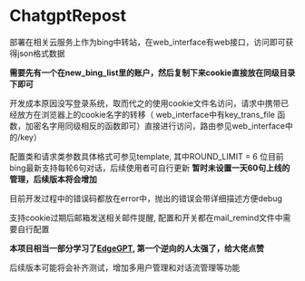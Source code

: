 # ChatgptRepost
部署在相关云服务上作为bing中转站，在web_interface有web接口，访问即可获得json格式数据

**需要先有一个在new_bing_list里的账户，然后复制下来cookie直接放在同级目录下即可**

开发成本原因没写登录系统，取而代之的使用cookie文件名访问，请求中携带已经放方在浏览器上的cookie名字的转移（ web_interface中有key_trans_file 函数，加密名字用同级相反的函数即可）直接进行访问，路由参见web_interface中的/key）

配置类和请求类参数具体格式可参见template, 其中ROUND_LIMIT = 6 位目前bing最新支持每轮6句对话，后续使用者可自行更新 **暂时未设置一天60句上线的管理，后续版本将会增加**

目前开发过程中的错误码都放在error中，抛出的错误会带详细描述方便debug

支持cookie过期后邮箱发送相关邮件提醒, 配置和开关都在mail_remind文件中需要自行配置

**本项目相当一部分学习了<a href ="https://github.com/acheong08/EdgeGPT">EdgeGPT</a>, 第一个逆向的人太强了，给大佬点赞**

后续版本可能将会补齐测试，增加多用户管理和对话流管理等功能
